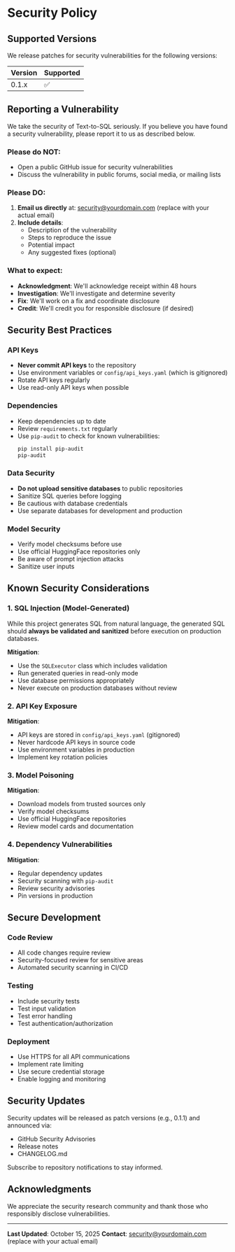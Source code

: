 # Security Policy

## Supported Versions

We release patches for security vulnerabilities for the following versions:

| Version | Supported          |
| ------- | ------------------ |
| 0.1.x   | :white_check_mark: |

## Reporting a Vulnerability

We take the security of Text-to-SQL seriously. If you believe you have found a security vulnerability, please report it to us as described below.

### Please do NOT:

- Open a public GitHub issue for security vulnerabilities
- Discuss the vulnerability in public forums, social media, or mailing lists

### Please DO:

1. **Email us directly** at: security@yourdomain.com (replace with your actual email)
2. **Include details**:
   - Description of the vulnerability
   - Steps to reproduce the issue
   - Potential impact
   - Any suggested fixes (optional)

### What to expect:

- **Acknowledgment**: We'll acknowledge receipt within 48 hours
- **Investigation**: We'll investigate and determine severity
- **Fix**: We'll work on a fix and coordinate disclosure
- **Credit**: We'll credit you for responsible disclosure (if desired)

## Security Best Practices

### API Keys

- **Never commit API keys** to the repository
- Use environment variables or `config/api_keys.yaml` (which is gitignored)
- Rotate API keys regularly
- Use read-only API keys when possible

### Dependencies

- Keep dependencies up to date
- Review `requirements.txt` regularly
- Use `pip-audit` to check for known vulnerabilities:
  ```bash
  pip install pip-audit
  pip-audit
  ```

### Data Security

- **Do not upload sensitive databases** to public repositories
- Sanitize SQL queries before logging
- Be cautious with database credentials
- Use separate databases for development and production

### Model Security

- Verify model checksums before use
- Use official HuggingFace repositories only
- Be aware of prompt injection attacks
- Sanitize user inputs

## Known Security Considerations

### 1. SQL Injection (Model-Generated)

While this project generates SQL from natural language, the generated SQL should **always be validated and sanitized** before execution on production databases.

**Mitigation**:
- Use the `SQLExecutor` class which includes validation
- Run generated queries in read-only mode
- Use database permissions appropriately
- Never execute on production databases without review

### 2. API Key Exposure

**Mitigation**:
- API keys are stored in `config/api_keys.yaml` (gitignored)
- Never hardcode API keys in source code
- Use environment variables in production
- Implement key rotation policies

### 3. Model Poisoning

**Mitigation**:
- Download models from trusted sources only
- Verify model checksums
- Use official HuggingFace repositories
- Review model cards and documentation

### 4. Dependency Vulnerabilities

**Mitigation**:
- Regular dependency updates
- Security scanning with `pip-audit`
- Review security advisories
- Pin versions in production

## Secure Development

### Code Review

- All code changes require review
- Security-focused review for sensitive areas
- Automated security scanning in CI/CD

### Testing

- Include security tests
- Test input validation
- Test error handling
- Test authentication/authorization

### Deployment

- Use HTTPS for all API communications
- Implement rate limiting
- Use secure credential storage
- Enable logging and monitoring

## Security Updates

Security updates will be released as patch versions (e.g., 0.1.1) and announced via:

- GitHub Security Advisories
- Release notes
- CHANGELOG.md

Subscribe to repository notifications to stay informed.

## Acknowledgments

We appreciate the security research community and thank those who responsibly disclose vulnerabilities.

---

**Last Updated**: October 15, 2025
**Contact**: security@yourdomain.com (replace with your actual email)
